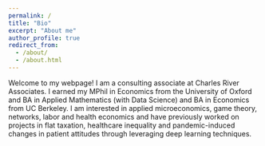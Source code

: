 ```yaml
---
permalink: /
title: "Bio"
excerpt: "About me"
author_profile: true
redirect_from: 
  - /about/
  - /about.html
---
```


Welcome to my webpage! I am a consulting associate at Charles River Associates. I earned my MPhil in Economics from the University of Oxford and BA in Applied Mathematics (with Data Science) and BA in Economics from UC Berkeley. I am interested in applied microeconomics, game theory, networks, labor and health economics and have previously worked on projects in flat taxation, healthcare inequality and pandemic-induced changes in patient attitudes through leveraging deep learning techniques. 



